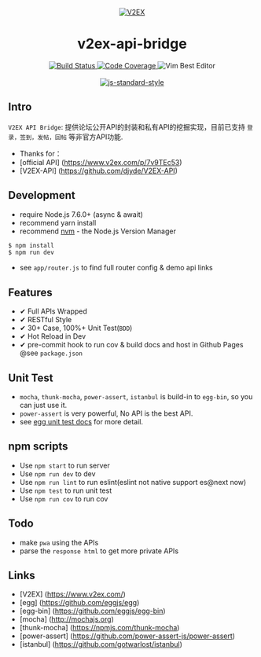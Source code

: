 <p align="center">
  <a href="https://www.v2ex.com/" target="_blank">
    <img src="https://v2ex.assets.uxengine.net/site/logo@2x.png?m=1346064962" alt="V2EX" title="V2EX" />
  </a>
</p>

<h1 align="center">v2ex-api-bridge</h1>

<p align="center">
  <a href="https://circleci.com/gh/IndexXuan/v2ex-api-bridge/tree/master">
    <img src="https://circleci.com/gh/IndexXuan/v2ex-api-bridge/tree/master.svg?style=shield" alt="Build Status">
  </a>
  <a href="https://codecov.io/github/IndexXuan/v2ex-api-bridge?branch=master">
    <img src="https://codecov.io/github/IndexXuan/v2ex-api-bridge/coverage.svg?branch=master" alt="Code Coverage">
  </a>
  <img src="https://img.shields.io/badge/Vim-Best%20Editor-green.svg" alt="Vim Best Editor" />
  <br>
  <br>
  <a href="https://github.com/airbnb/javascript">
    <img src="https://cdn.rawgit.com/feross/standard/master/badge.svg" alt="js-standard-style">
  </a>
</p>

## Intro

`V2EX API Bridge`: 提供论坛公开API的封装和私有API的挖掘实现，目前已支持 `登录，签到，发帖，回帖` 等非官方API功能.  

- Thanks for：
- [official API] (https://www.v2ex.com/p/7v9TEc53)
- [V2EX-API] (https://github.com/djyde/V2EX-API)

## Development

- require Node.js 7.6.0+ (async & await)
- recommend yarn install
- recommend [nvm](https://github.com/creationix/nvm) - the Node.js Version Manager

```bash
$ npm install
$ npm run dev
```
* see `app/router.js` to find full router config & demo api links

## Features

- ✔︎ Full APIs Wrapped
- ✔︎ RESTful Style
- ✔︎ 30+ Case, 100%+ Unit Test(`BDD`)
- ✔︎ Hot Reload in Dev
- ✔︎ pre-commit hook to run cov & build docs and host in Github Pages @see `package.json`

## Unit Test

- `mocha`, `thunk-mocha`, `power-assert`, `istanbul` is build-in to `egg-bin`, so you can just use it.
- `power-assert` is very powerful, No API is the best API.
- see [egg unit test docs](https://eggjs.org/core/unittest) for more detail.

## npm scripts

- Use `npm start` to run server
- Use `npm run dev` to dev
- Use `npm run lint` to run eslint(eslint not native support es@next now)
- Use `npm test` to run unit test
- Use `npm run cov` to run cov

## Todo

- make `pwa` using the APIs
- parse the `response html` to get more private APIs

## Links

- [V2EX] (https://www.v2ex.com/)
- [egg] (https://github.com/eggjs/egg)
- [egg-bin] (https://github.com/eggjs/egg-bin)
- [mocha] (http://mochajs.org)
- [thunk-mocha] (https://npmjs.com/thunk-mocha)
- [power-assert] (https://github.com/power-assert-js/power-assert)
- [istanbul] (https://github.com/gotwarlost/istanbul)

